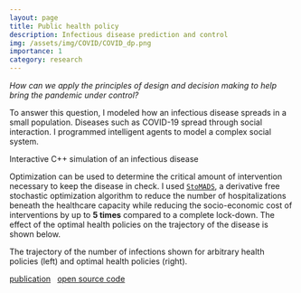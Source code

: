 ```yaml
---
layout: page
title: Public health policy
description: Infectious disease prediction and control
img: /assets/img/COVID/COVID_dp.png
importance: 1
category: research
---
```


*How can we apply the principles of design and decision making to help bring the pandemic under control?*

To answer this question, I modeled how an infectious disease spreads in a small population. Diseases such as COVID-19 spread through social interaction. I programmed intelligent agents to model a complex social system.

<div class="row">
    <div class="col-sm mt-3 mt-md-0">
        <img class="img-fluid rounded z-depth-1" src="{{ '/assets/img/COVID/example_use_compressed.gif' | relative_url }}" alt="" title="COVID simulation"/>
    </div>
</div>
<div class="caption">
    Interactive C++ simulation of an infectious disease 
</div>

Optimization can be used to determine the critical amount of intervention necessary to keep the disease in check. 
I used <a href="https://arxiv.org/abs/1911.01012" target="_blank">`StoMADS`</a>, a derivative free stochastic optimization algorithm to reduce the number of hospitalizations beneath the healthcare capacity while reducing the socio-economic cost of interventions by up to **5 times** compared to a complete lock-down. The effect of the optimal health policies on the trajectory of the disease is shown below.

<div class="row justify-content-sm-center">
    <div class="col-sm-6 mt-3 mt-md-0">
        <img class="img-fluid rounded z-depth-1" src="{{ '/assets/img/COVID/I_compare.png' | relative_url }}" alt="" title="arbitrary policies"/>
    </div>
    <div class="col-sm-6 mt-3 mt-md-0">
        <img class="img-fluid rounded z-depth-1" src="{{ '/assets/img/COVID/I_compare_opt.png' | relative_url }}" alt="" title="optimal policies"/>
    </div>
</div>
<div class="caption">
    The trajectory of the number of infections shown for arbitrary health policies (left) and optimal health policies (right).
</div>

<a href="https://getbootstrap.com/docs/4.4/layout/grid/" target="_blank"><i class="fas fa-book"></i> publication</a>&nbsp;&nbsp;
<a href="https://github.com/khbalhandawi/COVID_SIM" target="_blank"> <i class="fab fa-github"></i> open source code</a>

